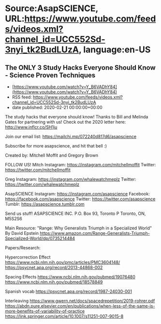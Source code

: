 # Source:AsapSCIENCE, URL:https://www.youtube.com/feeds/videos.xml?channel_id=UCC552Sd-3nyi_tk2BudLUzA, language:en-US

## The ONLY 3 Study Hacks Everyone Should Know - Science Proven Techniques
 - [https://www.youtube.com/watch?v=Y_B6VADhY84](https://www.youtube.com/watch?v=Y_B6VADhY84)
 - RSS feed: https://www.youtube.com/feeds/videos.xml?channel_id=UCC552Sd-3nyi_tk2BudLUzA
 - date published: 2020-02-21 00:00:00+00:00

The study hacks that everyone should know! Thanks to Bill and Melinda Gates for partnering with us! Check out the 2020 letter here: http://www.inflcr.co/SH1ju

Join our email list: https://mailchi.mp/072240d817d6/asapscience

Subscribe for more asapscience, and hit that bell :)

Created by: Mitchell Moffit and Gregory Brown

FOLLOW US!
Mitch
Instagram: https://instagram.com/mitchellmoffit
Twitter: https://twitter.com/mitchellmoffit 

Greg
Instagram: https://instagram.com/whalewatchmeplz 
Twitter: https://twitter.com/whalewatchmeplz 

AsapSCIENCE
Instagram: https://instagram.com/asapscience 
Facebook: https://facebook.com/asapscience 
Twitter: https://twitter.com/asapscience
Tumblr: https://asapscience.tumblr.com 

Send us stuff!
ASAPSCIENCE INC.
P.O. Box 93, Toronto P
Toronto, ON, M5S2S6

Main Resource:
"Range: Why Generalists Triumph in a Specialized World" By David Epstein
https://www.amazon.com/Range-Generalists-Triumph-Specialized-World/dp/0735214484

Papers/Research:

Hypercorrection Effect
https://www.ncbi.nlm.nih.gov/pmc/articles/PMC3604148/
https://psycnet.apa.org/record/2013-44868-002

Spacing Effects
https://www.ncbi.nlm.nih.gov/pubmed/19076480
https://www.ncbi.nlm.nih.gov/pubmed/18578849

Spanish vocab
https://psycnet.apa.org/record/1987-24030-001

Interleaving
https://www.gwern.net/docs/spacedrepetition/2019-rohrer.pdf
https://abdn.pure.elsevier.com/en/publications/when-less-of-the-same-is-more-benefits-of-variability-of-practice
https://link.springer.com/article/10.1007/s11251-007-9015-8


